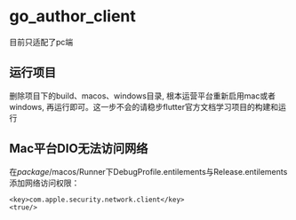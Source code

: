 # go_author_client

目前只适配了pc端

## 运行项目

删除项目下的build、macos、windows目录, 根本运营平台重新启用mac或者windows, 再运行即可。这一步不会的请稳步flutter官方文档学习项目的构建和运行

## Mac平台DIO无法访问网络

在*package*/macos/Runner下DebugProfile.entilements与Release.entilements添加网络访问权限：

```
<key>com.apple.security.network.client</key>
<true/>
```

